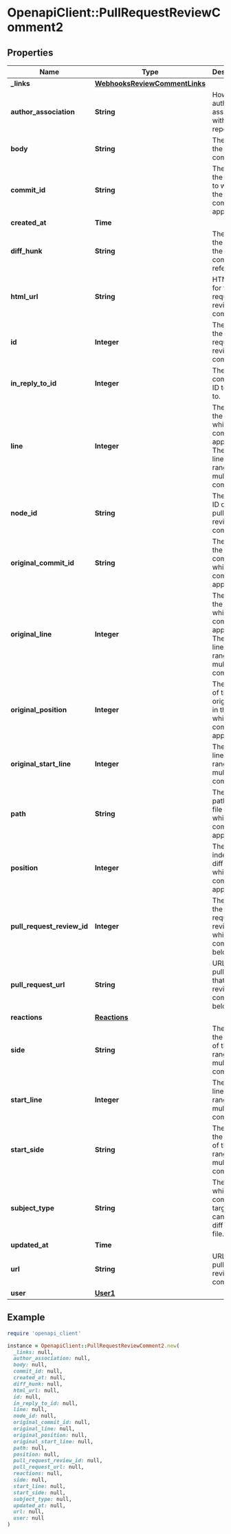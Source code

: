 # OpenapiClient::PullRequestReviewComment2

## Properties

| Name | Type | Description | Notes |
| ---- | ---- | ----------- | ----- |
| **_links** | [**WebhooksReviewCommentLinks**](WebhooksReviewCommentLinks.md) |  |  |
| **author_association** | **String** | How the author is associated with the repository. |  |
| **body** | **String** | The text of the comment. |  |
| **commit_id** | **String** | The SHA of the commit to which the comment applies. |  |
| **created_at** | **Time** |  |  |
| **diff_hunk** | **String** | The diff of the line that the comment refers to. |  |
| **html_url** | **String** | HTML URL for the pull request review comment. |  |
| **id** | **Integer** | The ID of the pull request review comment. |  |
| **in_reply_to_id** | **Integer** | The comment ID to reply to. | [optional] |
| **line** | **Integer** | The line of the blob to which the comment applies. The last line of the range for a multi-line comment |  |
| **node_id** | **String** | The node ID of the pull request review comment. |  |
| **original_commit_id** | **String** | The SHA of the original commit to which the comment applies. |  |
| **original_line** | **Integer** | The line of the blob to which the comment applies. The last line of the range for a multi-line comment |  |
| **original_position** | **Integer** | The index of the original line in the diff to which the comment applies. |  |
| **original_start_line** | **Integer** | The first line of the range for a multi-line comment. |  |
| **path** | **String** | The relative path of the file to which the comment applies. |  |
| **position** | **Integer** | The line index in the diff to which the comment applies. |  |
| **pull_request_review_id** | **Integer** | The ID of the pull request review to which the comment belongs. |  |
| **pull_request_url** | **String** | URL for the pull request that the review comment belongs to. |  |
| **reactions** | [**Reactions**](Reactions.md) |  |  |
| **side** | **String** | The side of the first line of the range for a multi-line comment. |  |
| **start_line** | **Integer** | The first line of the range for a multi-line comment. |  |
| **start_side** | **String** | The side of the first line of the range for a multi-line comment. | [default to &#39;RIGHT&#39;] |
| **subject_type** | **String** | The level at which the comment is targeted, can be a diff line or a file. | [optional] |
| **updated_at** | **Time** |  |  |
| **url** | **String** | URL for the pull request review comment |  |
| **user** | [**User1**](User1.md) |  |  |

## Example

```ruby
require 'openapi_client'

instance = OpenapiClient::PullRequestReviewComment2.new(
  _links: null,
  author_association: null,
  body: null,
  commit_id: null,
  created_at: null,
  diff_hunk: null,
  html_url: null,
  id: null,
  in_reply_to_id: null,
  line: null,
  node_id: null,
  original_commit_id: null,
  original_line: null,
  original_position: null,
  original_start_line: null,
  path: null,
  position: null,
  pull_request_review_id: null,
  pull_request_url: null,
  reactions: null,
  side: null,
  start_line: null,
  start_side: null,
  subject_type: null,
  updated_at: null,
  url: null,
  user: null
)
```

